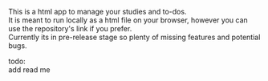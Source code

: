 This is a html app to manage your studies and to-dos.  
It is meant to run locally as a html file on your browser, however you can use the repository's link if you prefer.  
Currently its in pre-release stage so plenty of missing features and potential bugs.  

todo:  
add read me  
